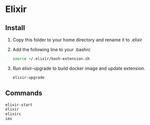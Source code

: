 # Elixir

## Install

1. Copy this folder to your home directory and rename it to .elixir

1. Add the following line to your .bashrc

    ```bash
    source ~/.elixir/bash-extension.sh
    ```

1. Run elixir-upgrade to build docker image and update extension.

    ```bash
    elixir-upgrade
    ```

## Commands

```bash
elixir-start
elixir
elixirc
iex
```
